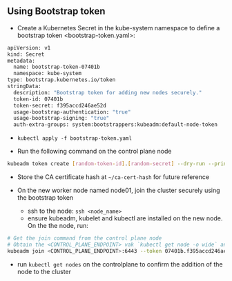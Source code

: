 ## Using Bootstrap token

- Create a Kubernetes Secret in the kube-system namespace to define a bootstrap token <bootstrap-token.yaml>:
```bash
apiVersion: v1
kind: Secret
metadata:
  name: bootstrap-token-07401b
  namespace: kube-system
type: bootstrap.kubernetes.io/token
stringData:
  description: "Bootstrap token for adding new nodes securely."
  token-id: 07401b
  token-secret: f395accd246ae52d
  usage-bootstrap-authentication: "true"
  usage-bootstrap-signing: "true"
  auth-extra-groups: system:bootstrappers:kubeadm:default-node-token
```
  - `kubectl apply -f bootstrap-token.yaml`

- Run the following command on the control plane node
```bash
kubeadm token create [random-token-id].[random-secret] --dry-run --print-join-command --ttl 2h
```
  - Store the CA certificate hash at `~/ca-cert-hash` for future reference

- On the new worker node named node01, join the cluster securely using the bootstrap token <bootstrap-token-07401b>
  - ssh to the node: `ssh <node_name>`
  - ensure kubeadm, kubelet and kubectl are installed on the new node. On the the node, run:
```bash
# Get the join command from the control plane node
# Obtain the <CONTROL_PLANE_ENDPOINT> vak `kubectl get node -o wide` and <HASH> from the previous step
kubeadm join <CONTROL_PLANE_ENDPOINT>:6443 --token 07401b.f395accd246ae52d --discovery-token-ca-cert-hash sha256:<HASH>
```
  - run `kubectl get nodes` on the controlplane to confirm the addition of the node to the cluster
